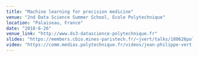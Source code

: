 ```yaml
---
title: "Machine learning for precision medicine"
venue: "2nd Data Science Summer School, Ecole Polytechnique"
location: "Palaiseau, France"
date: "2018-6-26"
venue_link: "http://www.ds3-datascience-polytechnique.fr"
slides: "https://members.cbio.mines-paristech.fr/~jvert/talks/180626polytechnique/polytechnique.pdf"
video: "https://comm.medias.polytechnique.fr/videos/jean-philippe-vert-machine-learning-for-precision-medicine/"
---
```

